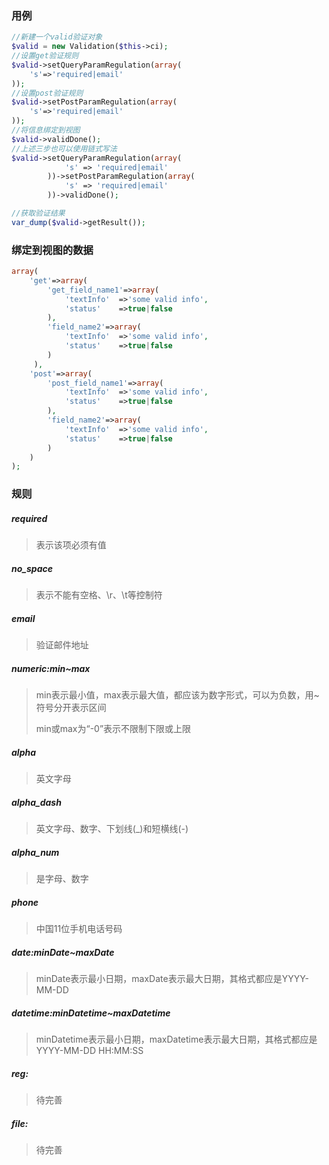 ### 用例

``` PHP
//新建一个valid验证对象
$valid = new Validation($this->ci);
//设置get验证规则
$valid->setQueryParamRegulation(array(
    's'=>'required|email'
));
//设置post验证规则
$valid->setPostParamRegulation(array(
    's'=>'required|email'
));
//将信息绑定到视图
$valid->validDone();
//上述三步也可以使用链式写法
$valid->setQueryParamRegulation(array(
            's' => 'required|email'
        ))->setPostParamRegulation(array(
            's' => 'required|email'
        ))->validDone();

//获取验证结果
var_dump($valid->getResult());
```

### 绑定到视图的数据
``` PHP
array(
    'get'=>array(
        'get_field_name1'=>array(
            'textInfo'  =>'some valid info',
            'status'    =>true|false
        ),
        'field_name2'=>array(
            'textInfo'  =>'some valid info',
            'status'    =>true|false
        )
     ),
    'post'=>array(
        'post_field_name1'=>array(
            'textInfo'  =>'some valid info',
            'status'    =>true|false
        ),
        'field_name2'=>array(
            'textInfo'  =>'some valid info',
            'status'    =>true|false
        )
    )
);
```

### 规则
##### required
>表示该项必须有值

##### no_space
>表示不能有空格、\r、\t等控制符

##### email
>验证邮件地址

##### numeric:min~max
>min表示最小值，max表示最大值，都应该为数字形式，可以为负数，用~符号分开表示区间
>
>min或max为“-0”表示不限制下限或上限


##### alpha
>英文字母

##### alpha_dash
>英文字母、数字、下划线(_)和短横线(-)

##### alpha_num
>是字母、数字

##### phone
>中国11位手机电话号码

##### date:minDate~maxDate
>minDate表示最小日期，maxDate表示最大日期，其格式都应是YYYY-MM-DD

##### datetime:minDatetime~maxDatetime
>minDatetime表示最小日期，maxDatetime表示最大日期，其格式都应是YYYY-MM-DD HH:MM:SS

##### reg:
>待完善

##### file:
>待完善





